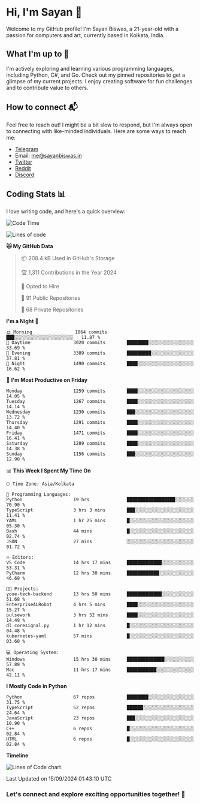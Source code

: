 # Hi, I'm Sayan 👋

Welcome to my GitHub profile! I'm Sayan Biswas, a 21-year-old with a passion for computers and art, currently based in Kolkata, India.

## What I'm up to 🚀

I'm actively exploring and learning various programming languages, including Python, C#, and Go. Check out my pinned repositories to get a glimpse of my current projects. I enjoy creating software for fun challenges and to contribute value to others.

## How to connect 📬

Feel free to reach out! I might be a bit slow to respond, but I'm always open to connecting with like-minded individuals. Here are some ways to reach me:

- [Telegram](https://t.me/dank_as_fuck)
- Email: [me@sayanbiswas.in](mailto:me@sayanbiswas.in)
- [Twitter](https://twitter.com/TheDankDel)
- [Reddit](https://www.reddit.com/user/dank_as_fuck_/)
- [Discord](https://discordapp.com/users/506536929152466945)

## Coding Stats 📊

I love writing code, and here's a quick overview:

<!--START_SECTION:waka-->
![Code Time](http://img.shields.io/badge/Code%20Time-1%2C751%20hrs%2055%20mins-blue)

![Lines of code](https://img.shields.io/badge/From%20Hello%20World%20I%27ve%20Written-6.0%20million%20lines%20of%20code-blue)

**🐱 My GitHub Data** 

> 📦 208.4 kB Used in GitHub's Storage 
 > 
> 🏆 1,311 Contributions in the Year 2024
 > 
> 💼 Opted to Hire
 > 
> 📜 91 Public Repositories 
 > 
> 🔑 68 Private Repositories 
 > 
**I'm a Night 🦉** 

```text
🌞 Morning                1064 commits        ███░░░░░░░░░░░░░░░░░░░░░░   11.87 % 
🌆 Daytime                3020 commits        ████████░░░░░░░░░░░░░░░░░   33.69 % 
🌃 Evening                3389 commits        █████████░░░░░░░░░░░░░░░░   37.81 % 
🌙 Night                  1490 commits        ████░░░░░░░░░░░░░░░░░░░░░   16.62 % 
```
📅 **I'm Most Productive on Friday** 

```text
Monday                   1259 commits        ████░░░░░░░░░░░░░░░░░░░░░   14.05 % 
Tuesday                  1267 commits        ████░░░░░░░░░░░░░░░░░░░░░   14.14 % 
Wednesday                1230 commits        ███░░░░░░░░░░░░░░░░░░░░░░   13.72 % 
Thursday                 1291 commits        ████░░░░░░░░░░░░░░░░░░░░░   14.40 % 
Friday                   1471 commits        ████░░░░░░░░░░░░░░░░░░░░░   16.41 % 
Saturday                 1289 commits        ████░░░░░░░░░░░░░░░░░░░░░   14.38 % 
Sunday                   1156 commits        ███░░░░░░░░░░░░░░░░░░░░░░   12.90 % 
```


📊 **This Week I Spent My Time On** 

```text
🕑︎ Time Zone: Asia/Kolkata

💬 Programming Languages: 
Python                   19 hrs              ██████████████████░░░░░░░   70.90 % 
TypeScript               3 hrs 3 mins        ███░░░░░░░░░░░░░░░░░░░░░░   11.41 % 
YAML                     1 hr 25 mins        █░░░░░░░░░░░░░░░░░░░░░░░░   05.30 % 
Bash                     44 mins             █░░░░░░░░░░░░░░░░░░░░░░░░   02.74 % 
JSON                     27 mins             ░░░░░░░░░░░░░░░░░░░░░░░░░   01.72 % 

🔥 Editors: 
VS Code                  14 hrs 17 mins      █████████████░░░░░░░░░░░░   53.31 % 
PyCharm                  12 hrs 30 mins      ████████████░░░░░░░░░░░░░   46.69 % 

🐱‍💻 Projects: 
youe-tech-backend        13 hrs 50 mins      █████████████░░░░░░░░░░░░   51.68 % 
EnterpriseALRobot        4 hrs 5 mins        ████░░░░░░░░░░░░░░░░░░░░░   15.27 % 
pulsework                3 hrs 52 mins       ████░░░░░░░░░░░░░░░░░░░░░   14.49 % 
dl_coresignal.py         1 hr 12 mins        █░░░░░░░░░░░░░░░░░░░░░░░░   04.48 % 
kubernetes-yaml          57 mins             █░░░░░░░░░░░░░░░░░░░░░░░░   03.60 % 

💻 Operating System: 
Windows                  15 hrs 30 mins      ██████████████░░░░░░░░░░░   57.89 % 
Mac                      11 hrs 17 mins      ███████████░░░░░░░░░░░░░░   42.11 % 
```

**I Mostly Code in Python** 

```text
Python                   67 repos            ████████░░░░░░░░░░░░░░░░░   31.75 % 
TypeScript               52 repos            ██████░░░░░░░░░░░░░░░░░░░   24.64 % 
JavaScript               23 repos            ███░░░░░░░░░░░░░░░░░░░░░░   10.90 % 
C++                      6 repos             █░░░░░░░░░░░░░░░░░░░░░░░░   02.84 % 
HTML                     6 repos             █░░░░░░░░░░░░░░░░░░░░░░░░   02.84 % 
```



**Timeline**

![Lines of Code chart](https://raw.githubusercontent.com/Dank-del/Dank-del/main/assets/bar_graph.png)


 Last Updated on 15/09/2024 01:43:10 UTC
<!--END_SECTION:waka-->

### Let's connect and explore exciting opportunities together! 🚀
